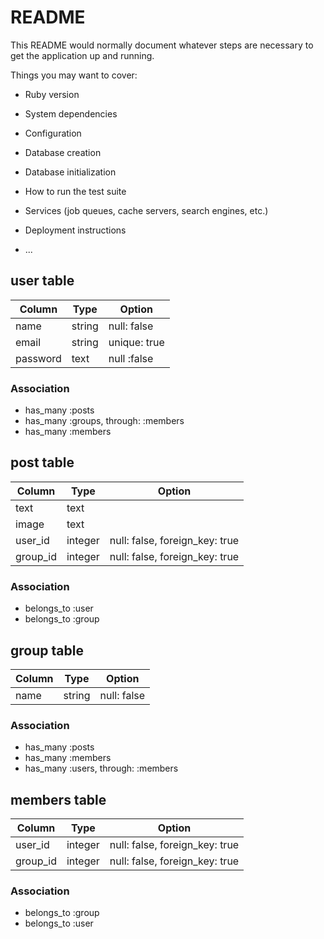 # README

This README would normally document whatever steps are necessary to get the
application up and running.

Things you may want to cover:

* Ruby version

* System dependencies

* Configuration

* Database creation

* Database initialization

* How to run the test suite

* Services (job queues, cache servers, search engines, etc.)

* Deployment instructions

* ...
## user table
|Column|Type|Option|
|------|----|------|
|name|string|null: false|
|email|string|unique: true|
|password|text|null :false|

### Association
- has_many :posts
- has_many :groups, through: :members
- has_many :members

## post table
|Column|Type|Option|
|------|----|------|
|text|text|
|image|text|
|user_id|integer|null: false, foreign_key: true|
|group_id|integer|null: false, foreign_key: true|

### Association
- belongs_to :user
- belongs_to :group

## group table
|Column|Type|Option|
|------|----|------|
|name|string|null: false|

### Association
- has_many :posts
- has_many :members
- has_many :users, through: :members

## members table
|Column|Type|Option|
|------|----|------|
|user_id|integer|null: false, foreign_key: true|
|group_id|integer|null: false, foreign_key: true|

### Association
- belongs_to :group
- belongs_to :user
